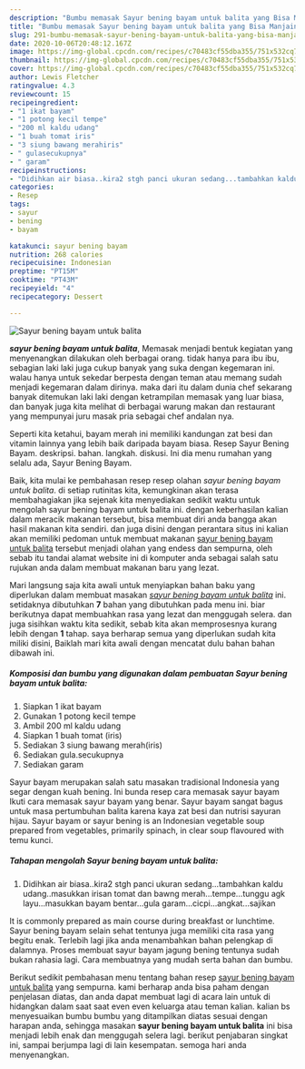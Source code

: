```yaml
---
description: "Bumbu memasak Sayur bening bayam untuk balita yang Bisa Manjain Lidah"
title: "Bumbu memasak Sayur bening bayam untuk balita yang Bisa Manjain Lidah"
slug: 291-bumbu-memasak-sayur-bening-bayam-untuk-balita-yang-bisa-manjain-lidah
date: 2020-10-06T20:48:12.167Z
image: https://img-global.cpcdn.com/recipes/c70483cf55dba355/751x532cq70/sayur-bening-bayam-untuk-balita-foto-resep-utama.jpg
thumbnail: https://img-global.cpcdn.com/recipes/c70483cf55dba355/751x532cq70/sayur-bening-bayam-untuk-balita-foto-resep-utama.jpg
cover: https://img-global.cpcdn.com/recipes/c70483cf55dba355/751x532cq70/sayur-bening-bayam-untuk-balita-foto-resep-utama.jpg
author: Lewis Fletcher
ratingvalue: 4.3
reviewcount: 15
recipeingredient:
- "1 ikat bayam"
- "1 potong kecil tempe"
- "200 ml kaldu udang"
- "1 buah tomat iris"
- "3 siung bawang merahiris"
- " gulasecukupnya"
- " garam"
recipeinstructions:
- "Didihkan air biasa..kira2 stgh panci ukuran sedang...tambahkan kaldu udang..masukkan irisan tomat dan bawng merah...tempe...tunggu agk layu...masukkan bayam bentar...gula garam...cicpi...angkat...sajikan"
categories:
- Resep
tags:
- sayur
- bening
- bayam

katakunci: sayur bening bayam 
nutrition: 268 calories
recipecuisine: Indonesian
preptime: "PT15M"
cooktime: "PT43M"
recipeyield: "4"
recipecategory: Dessert

---
```



![Sayur bening bayam untuk balita](https://img-global.cpcdn.com/recipes/c70483cf55dba355/751x532cq70/sayur-bening-bayam-untuk-balita-foto-resep-utama.jpg)

<b><i>sayur bening bayam untuk balita</i></b>, Memasak menjadi bentuk kegiatan yang menyenangkan dilakukan oleh berbagai orang. tidak hanya para ibu ibu, sebagian laki laki juga cukup banyak yang suka dengan kegemaran ini. walau hanya untuk sekedar berpesta dengan teman atau memang sudah menjadi kegemaran dalam dirinya. maka dari itu dalam dunia chef sekarang banyak ditemukan laki laki dengan ketrampilan memasak yang luar biasa, dan banyak juga kita melihat di berbagai warung makan dan restaurant yang mempunyai juru masak pria sebagai chef andalan nya.

Seperti kita ketahui, bayam merah ini memiliki kandungan zat besi dan vitamin lainnya yang lebih baik daripada bayam biasa. Resep Sayur Bening Bayam. deskripsi. bahan. langkah. diskusi. Ini dia menu rumahan yang selalu ada, Sayur Bening Bayam.

Baik, kita mulai ke pembahasan resep resep olahan <i>sayur bening bayam untuk balita</i>. di setiap rutinitas kita, kemungkinan akan terasa membahagiakan jika sejenak kita menyediakan sedikit waktu untuk mengolah sayur bening bayam untuk balita ini. dengan keberhasilan kalian dalam meracik makanan tersebut, bisa membuat diri anda bangga akan hasil makanan kita sendiri. dan juga disini dengan perantara situs ini kalian akan memiliki pedoman untuk membuat makanan <u>sayur bening bayam untuk balita</u> tersebut menjadi olahan yang endess dan sempurna, oleh sebab itu tandai alamat website ini di komputer anda sebagai salah satu rujukan anda dalam membuat makanan baru yang lezat.


Mari langsung saja kita awali untuk menyiapkan bahan baku yang diperlukan dalam membuat masakan <u><i>sayur bening bayam untuk balita</i></u> ini. setidaknya dibutuhkan <b>7</b> bahan yang dibutuhkan pada menu ini. biar berikutnya dapat membuahkan rasa yang lezat dan menggugah selera. dan juga sisihkan waktu kita sedikit, sebab kita akan memprosesnya kurang lebih dengan <b>1</b> tahap. saya berharap semua yang diperlukan sudah kita miliki disini, Baiklah mari kita awali dengan mencatat dulu bahan bahan dibawah ini.

<!--inarticleads1-->

##### Komposisi dan bumbu yang digunakan dalam pembuatan Sayur bening bayam untuk balita:

1. Siapkan 1 ikat bayam
1. Gunakan 1 potong kecil tempe
1. Ambil 200 ml kaldu udang
1. Siapkan 1 buah tomat (iris)
1. Sediakan 3 siung bawang merah(iris)
1. Sediakan  gula.secukupnya
1. Sediakan  garam


Sayur bayam merupakan salah satu masakan tradisional Indonesia yang segar dengan kuah bening. Ini bunda resep cara memasak sayur bayam Ikuti cara memasak sayur bayam yang benar. Sayur bayam sangat bagus untuk masa pertumbuhan balita karena kaya zat besi dan nutrisi sayuran hijau. Sayur bayam or sayur bening is an Indonesian vegetable soup prepared from vegetables, primarily spinach, in clear soup flavoured with temu kunci. 

<!--inarticleads2-->

##### Tahapan mengolah Sayur bening bayam untuk balita:

1. Didihkan air biasa..kira2 stgh panci ukuran sedang...tambahkan kaldu udang..masukkan irisan tomat dan bawng merah...tempe...tunggu agk layu...masukkan bayam bentar...gula garam...cicpi...angkat...sajikan


It is commonly prepared as main course during breakfast or lunchtime. Sayur bening bayam selain sehat tentunya juga memiliki cita rasa yang begitu enak. Terlebih lagi jika anda menambahkan bahan pelengkap di dalamnya. Proses membuat sayur bayam jagung bening tentunya sudah bukan rahasia lagi. Cara membuatnya yang mudah serta bahan dan bumbu. 

Berikut sedikit pembahasan menu tentang bahan resep <u>sayur bening bayam untuk balita</u> yang sempurna. kami berharap anda bisa paham dengan penjelasan diatas, dan anda dapat membuat lagi di acara lain untuk di hidangkan dalam saat saat even even keluarga atau teman kalian. kalian bs menyesuaikan bumbu bumbu yang ditampilkan diatas sesuai dengan harapan anda, sehingga masakan <b>sayur bening bayam untuk balita</b> ini bisa menjadi lebih enak dan menggugah selera lagi. berikut penjabaran singkat ini, sampai berjumpa lagi di lain kesempatan. semoga hari anda menyenangkan.
